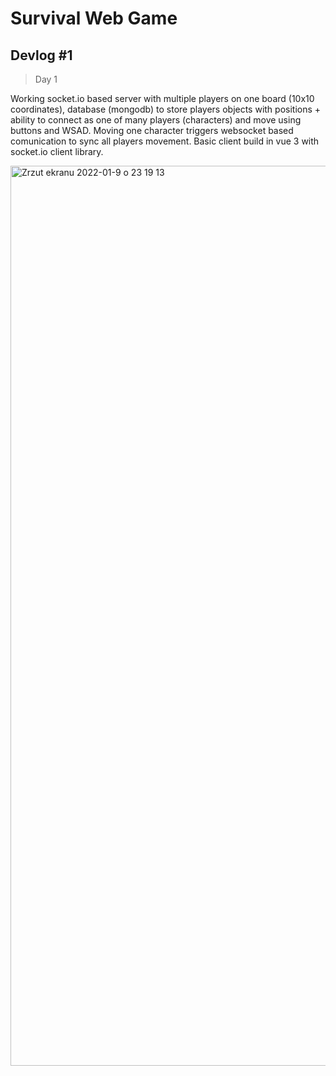 # Survival Web Game

## Devlog #1 
> Day 1

Working socket.io based server with multiple players on one board (10x10 coordinates), database (mongodb) to store players objects with positions + ability to connect as one of many players (characters) and move using buttons and WSAD. Moving one character triggers websocket based comunication to sync all players movement. Basic client build in vue 3 with socket.io client library.

<img width="1440" alt="Zrzut ekranu 2022-01-9 o 23 19 13" src="https://user-images.githubusercontent.com/39082174/148703369-e3c08296-f9e4-4377-b54c-3aa251f5b16e.png">
